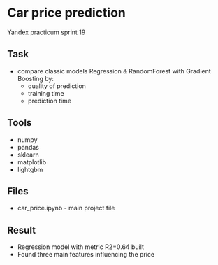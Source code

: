 #  Car price prediction
Yandex practicum sprint 19

## Task
- compare classic models Regression & RandomForest with Gradient Boosting by:
  - quality of prediction
  - training time
  - prediction time

## Tools 
- numpy
- pandas 
- sklearn
- matplotlib
- lightgbm 

## Files
- car_price.ipynb  - main project file

## Result
- Regression model with metric R2=0.64 built
- Found three main features influencing the price
